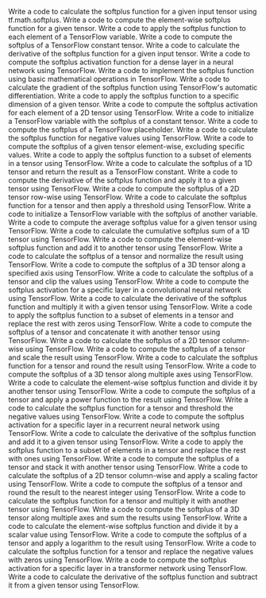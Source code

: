 Write a code to calculate the softplus function for a given input tensor using tf.math.softplus.
Write a code to compute the element-wise softplus function for a given tensor.
Write a code to apply the softplus function to each element of a TensorFlow variable.
Write a code to compute the softplus of a TensorFlow constant tensor.
Write a code to calculate the derivative of the softplus function for a given input tensor.
Write a code to compute the softplus activation function for a dense layer in a neural network using TensorFlow.
Write a code to implement the softplus function using basic mathematical operations in TensorFlow.
Write a code to calculate the gradient of the softplus function using TensorFlow's automatic differentiation.
Write a code to apply the softplus function to a specific dimension of a given tensor.
Write a code to compute the softplus activation for each element of a 2D tensor using TensorFlow.
Write a code to initialize a TensorFlow variable with the softplus of a constant tensor.
Write a code to compute the softplus of a TensorFlow placeholder.
Write a code to calculate the softplus function for negative values using TensorFlow.
Write a code to compute the softplus of a given tensor element-wise, excluding specific values.
Write a code to apply the softplus function to a subset of elements in a tensor using TensorFlow.
Write a code to calculate the softplus of a 1D tensor and return the result as a TensorFlow constant.
Write a code to compute the derivative of the softplus function and apply it to a given tensor using TensorFlow.
Write a code to compute the softplus of a 2D tensor row-wise using TensorFlow.
Write a code to calculate the softplus function for a tensor and then apply a threshold using TensorFlow.
Write a code to initialize a TensorFlow variable with the softplus of another variable.
Write a code to compute the average softplus value for a given tensor using TensorFlow.
Write a code to calculate the cumulative softplus sum of a 1D tensor using TensorFlow.
Write a code to compute the element-wise softplus function and add it to another tensor using TensorFlow.
Write a code to calculate the softplus of a tensor and normalize the result using TensorFlow.
Write a code to compute the softplus of a 3D tensor along a specified axis using TensorFlow.
Write a code to calculate the softplus of a tensor and clip the values using TensorFlow.
Write a code to compute the softplus activation for a specific layer in a convolutional neural network using TensorFlow.
Write a code to calculate the derivative of the softplus function and multiply it with a given tensor using TensorFlow.
Write a code to apply the softplus function to a subset of elements in a tensor and replace the rest with zeros using TensorFlow.
Write a code to compute the softplus of a tensor and concatenate it with another tensor using TensorFlow.
Write a code to calculate the softplus of a 2D tensor column-wise using TensorFlow.
Write a code to compute the softplus of a tensor and scale the result using TensorFlow.
Write a code to calculate the softplus function for a tensor and round the result using TensorFlow.
Write a code to compute the softplus of a 3D tensor along multiple axes using TensorFlow.
Write a code to calculate the element-wise softplus function and divide it by another tensor using TensorFlow.
Write a code to compute the softplus of a tensor and apply a power function to the result using TensorFlow.
Write a code to calculate the softplus function for a tensor and threshold the negative values using TensorFlow.
Write a code to compute the softplus activation for a specific layer in a recurrent neural network using TensorFlow.
Write a code to calculate the derivative of the softplus function and add it to a given tensor using TensorFlow.
Write a code to apply the softplus function to a subset of elements in a tensor and replace the rest with ones using TensorFlow.
Write a code to compute the softplus of a tensor and stack it with another tensor using TensorFlow.
Write a code to calculate the softplus of a 2D tensor column-wise and apply a scaling factor using TensorFlow.
Write a code to compute the softplus of a tensor and round the result to the nearest integer using TensorFlow.
Write a code to calculate the softplus function for a tensor and multiply it with another tensor using TensorFlow.
Write a code to compute the softplus of a 3D tensor along multiple axes and sum the results using TensorFlow.
Write a code to calculate the element-wise softplus function and divide it by a scalar value using TensorFlow.
Write a code to compute the softplus of a tensor and apply a logarithm to the result using TensorFlow.
Write a code to calculate the softplus function for a tensor and replace the negative values with zeros using TensorFlow.
Write a code to compute the softplus activation for a specific layer in a transformer network using TensorFlow.
Write a code to calculate the derivative of the softplus function and subtract it from a given tensor using TensorFlow.